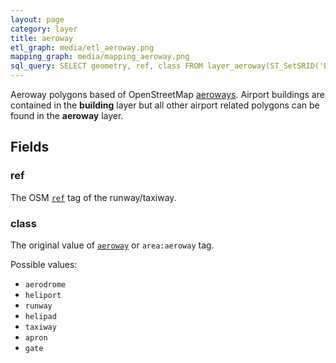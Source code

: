 ```yaml
---
layout: page
category: layer
title: aeroway
etl_graph: media/etl_aeroway.png
mapping_graph: media/mapping_aeroway.png
sql_query: SELECT geometry, ref, class FROM layer_aeroway(ST_SetSRID('BOX3D(-20037508.34 -20037508.34, 20037508.34 20037508.34)'::box3d, 3857), 14)
---
```

Aeroway polygons based of OpenStreetMap [aeroways](http://wiki.openstreetmap.org/wiki/Aeroways).
Airport buildings are contained in the **building** layer but all
other airport related polygons can be found in the **aeroway** layer.

## Fields

### ref

The OSM [`ref`](http://wiki.openstreetmap.org/wiki/Key:ref) tag of the runway/taxiway.

### class

The original value of
[`aeroway`](http://wiki.openstreetmap.org/wiki/Key:aeroway) or
`area:aeroway` tag.

Possible values:

- `aerodrome`
- `heliport`
- `runway`
- `helipad`
- `taxiway`
- `apron`
- `gate`





